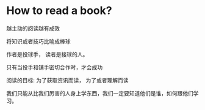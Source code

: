 # How to read a book?

越主动的阅读越有成效



将知识或者技巧比喻成棒球

作者是投球手， 读者是接球的人。

只有当投手和铺手密切合作时，才会成功



阅读的目标:  为了获取资讯而读， 为了或者理解而读



我们只能从比我们厉害的人身上学东西，我们一定要知道他们是谁，如何跟他们学习。

